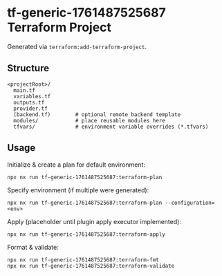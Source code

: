 # tf-generic-1761487525687 Terraform Project

Generated via `terraform:add-terraform-project`.

## Structure

```
<projectRoot>/
  main.tf
  variables.tf
  outputs.tf
  provider.tf
  (backend.tf)        # optional remote backend template
  modules/            # place reusable modules here
  tfvars/             # environment variable overrides (*.tfvars)
```

## Usage

Initialize & create a plan for default environment:

```
npx nx run tf-generic-1761487525687:terraform-plan
```

Specify environment (if multiple were generated):

```
npx nx run tf-generic-1761487525687:terraform-plan --configuration=<env>
```

Apply (placeholder until plugin apply executor implemented):

```
npx nx run tf-generic-1761487525687:terraform-apply
```

Format & validate:

```
npx nx run tf-generic-1761487525687:terraform-fmt
npx nx run tf-generic-1761487525687:terraform-validate
```
